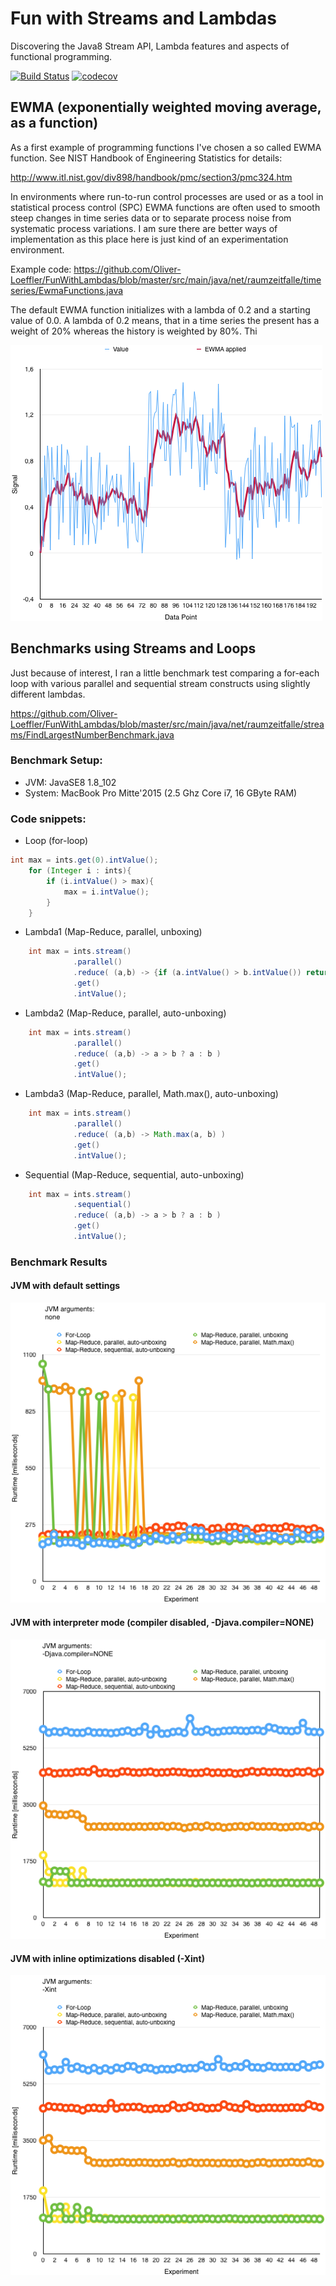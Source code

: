 # Fun with Streams and Lambdas
Discovering the Java8 Stream API, Lambda features and aspects of functional programming.

[![Build Status](https://travis-ci.org/Oliver-Loeffler/BootstrapPrefs.svg?branch=master)](https://travis-ci.org/Oliver-Loeffler/FunWithLambdas) [![codecov](https://codecov.io/gh/Oliver-Loeffler/BootstrapPrefs/branch/master/graph/badge.svg)](https://codecov.io/gh/Oliver-Loeffler/FunWithLambdas)  

## EWMA (exponentially weighted moving average, as a function)
As a first example of programming functions I've chosen a so called EWMA function.
See NIST Handbook of Engineering Statistics for details:

http://www.itl.nist.gov/div898/handbook/pmc/section3/pmc324.htm

In environments where run-to-run control processes are used or as a tool in statistical process control (SPC) EWMA functions are often used to smooth steep changes in time series data or to separate process noise from systematic process variations.
I am sure there are better ways of implementation as this place here is just kind of an experimentation environment.

Example code:
https://github.com/Oliver-Loeffler/FunWithLambdas/blob/master/src/main/java/net/raumzeitfalle/timeseries/EwmaFunctions.java

The default EWMA function initializes with a lambda of 0.2 and a starting value of 0.0.
A lambda of 0.2 means, that in a time series the present has a weight of 20% whereas the history is weighted by 80%. Thi


![Chart showing random data and EWMA smoothed data](https://github.com/Oliver-Loeffler/FunWithLambdas/blob/master/pages/EwmaWithLambda0.2.png)



## Benchmarks using Streams and Loops

Just because of interest, I ran a little benchmark test comparing a for-each loop with various parallel and sequential stream constructs using slightly different lambdas. 

https://github.com/Oliver-Loeffler/FunWithLambdas/blob/master/src/main/java/net/raumzeitfalle/streams/FindLargestNumberBenchmark.java

### Benchmark Setup:
* JVM: JavaSE8 1.8_102
* System: MacBook Pro Mitte'2015 (2.5 Ghz Core i7, 16 GByte RAM)

### Code snippets:
* Loop (for-loop)
```java
int max = ints.get(0).intValue();
	for (Integer i : ints){
	    if (i.intValue() > max){
			max = i.intValue();
	    }
	}
```

* Lambda1 (Map-Reduce, parallel, unboxing)
```java
	int max = ints.stream()
		      .parallel()
		      .reduce( (a,b) -> {if (a.intValue() > b.intValue()) return a; else return b;} )
		      .get()
		      .intValue();
```

* Lambda2 (Map-Reduce, parallel, auto-unboxing)
```java
	int max = ints.stream()
		      .parallel()
		      .reduce( (a,b) -> a > b ? a : b )
		      .get()
		      .intValue(); 
```

* Lambda3 (Map-Reduce, parallel, Math.max(), auto-unboxing)
```java
   	int max = ints.stream()
	   	      .parallel()
		      .reduce( (a,b) -> Math.max(a, b) )
		      .get()
		      .intValue(); 
```

* Sequential (Map-Reduce, sequential, auto-unboxing)
```java
	int max = ints.stream()
		      .sequential()
		      .reduce( (a,b) -> a > b ? a : b )
		      .get()
		      .intValue();
```

### Benchmark Results

#### JVM with default settings

![JVM with default settings started out of Eclipse](https://github.com/Oliver-Loeffler/FunWithLambdas/blob/master/pages/BenchmarkDefaultJvm.png)


#### JVM with interpreter mode (compiler disabled, -Djava.compiler=NONE)

![JVM with default settings started out of Eclipse](https://github.com/Oliver-Loeffler/FunWithLambdas/blob/master/pages/BenchmarksInterpretedJvm.png)


#### JVM with inline optimizations disabled (-Xint)

![JVM with default settings started out of Eclipse](https://github.com/Oliver-Loeffler/FunWithLambdas/blob/master/pages/BenchmarkNoOptsJvm.png)
